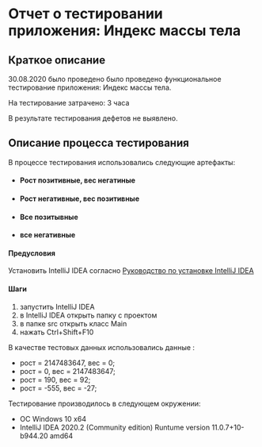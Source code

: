 # Отчет о тестировании приложения: Индекс массы тела
## Краткое описание
30.08.2020 было проведено было проведено функциональное тестирование приложения: Индекс массы тела.

На тестирование затрачено: 3 часа

В результате тестирования дефетов не выявлено.

## Описание процесса тестирования
В процессе тестирования использовались следующие артефакты:

- #### Рост позитивные, вес негатиные
- #### Рост негативные, вес позитивные
- #### Все позитывные
- #### все негативные 

#### Предусловия 
Установить IntelliJ IDEA согласно 
[Руководство по установке IntelliJ IDEA](https://github.com/netology-code/javaqa-homeworks/blob/master/intro/idea.md)

#### Шаги
1. запустить IntelliJ IDEA
1. в IntelliJ IDEA открыть папку с проектом
1. в папке src открыть класс Main
1. нажать Ctrl+Shift+F10

В качестве тестовых данных использовались данные :

- рост = 2147483647, вес = 0;
- рост = 0, вес = 2147483647;
- рост = 190, вес = 92;
- рост = -555, вес = -27;

Тестирование производилось в следующем окружении:

- ОС Windows 10 x64
- IntelliJ IDEA 2020.2 (Community edition) Runtume version 11.0.7+10-b944.20 amd64
